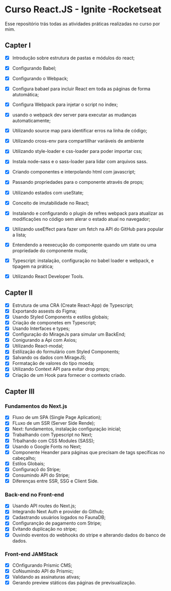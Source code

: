 # Curso React.JS - Ignite -Rocketseat

Esse repositório trás todas as atividades práticas realizadas no curso por mim.

## Capter I

-  [x] Introdução sobre estrutura de pastas e módulos do react;
-  [x] Configurando Babel;
-  [x] Configurando o Webpack;
-  [x] Configura babael para incluir React em toda as páginas de forma atutomática;
-  [x] Configura Webpack para injetar o script no index;
-  [x] usando o webpack dev server para executar as mudanças automaticamente;
-  [x] Utilizando source map para identificar erros na linha de código;
-  [x] Utilizando cross-env para compartillhar variáveis de ambiente
-  [x] Utilizando style-loader e css-loader para poder importar css;
-  [x] Instala node-sass e o sass-loader para lidar com arquivos sass.

-  [x] Criando componentes e interpolando html com javascript;
-  [x] Passando propriedades para o componente através de props;
-  [x] Utilizando estados com useState;
-  [x] Conceito de imutabilidade no React;
-  [x] Instalando e configurando o plugin de refres webpack para atualizar as modificações no código sem alerar o estado atual no navegador;
-  [x] Utilizando useEffect para fazer um fetch na API do GitHub para popular a lista;
-  [x] Entendendo a reexecução do componente quando um state ou uma propriedade do componente muda;
-  [x] Typescript: instalação, configuração no babel loader e webpack, e tipagem na prática;
-  [x] Utilizando React Developer Tools.

## Capter II

-  [x] Estrutura de uma CRA (Create React-App) de Typescript;
-  [x] Exportando assests do Figma;
-  [x] Usando Styled Components e estilos globais;
-  [x] Criação de componetes em Typescript;
-  [x] Usando Interfaces e types;
-  [x] Configuração do MirageJs para simular um BackEnd;
-  [x] Conigurando a Api com Axios;
-  [x] Utilizando React-modal;
-  [x] Estilização do formulário com Styled Components;
-  [x] Salvando os dados com MirageJS;
-  [x] Formatação de valores do tipo moeda;
-  [x] Utilizando Context API para evitar drop props;
-  [x] Criação de um Hook para fornecer o contexto criado.

## Capter III

### Fundamentos do Next.js
-  [x] Fluxo de um SPA (Single Page Aplication);
-  [x] FLuxo de um SSR (Server Side Rende);
-  [x] Next: fundamentos, instalação configuração inicial;
-  [x] Trabalhando com Typescript no Next;
-  [x] Trbalhando com CSS Modules (SASS);
-  [x] Usando o Google Fonts no Next;
-  [x] Componente Heander para páginas que precisam de tags specíficas no cabeçalho;
-  [x] Estilos Globais;
-  [x] Configuraçõ do Stripe;
-  [x] Consumindo API do Stripe;
-  [x] Diferenças entre SSR, SSG e Client Side.

### Back-end no Front-end
-  [x] Usando API routes do Next.js;
-  [x] Integrando Next Auth e provider do Github;
-  [x] Cadastrando usuários logados no FaunaDB;
-  [x] Configuranção de pagamento com Stripe;
-  [x] Evitando duplicação no stripe;
-  [x] Ouvindo eventos do webhooks do stripe e alterando dados do banco de dados.

### Front-end JAMStack
-  [x] COnfigurando Prismic CMS;
-  [x] CoNsumindo API do Prismic;
-  [x] Validando as assinaturas ativas;
-  [x] Gerando preview státicos das páginas de previsualização.